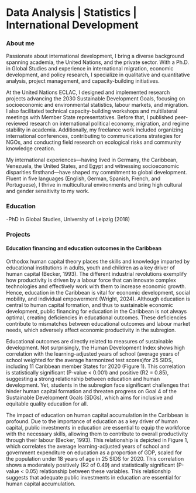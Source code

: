 # Data Analysis | Statistics | International Development

### About me
Passionate about international development, I bring a diverse background spanning academia, 
the United Nations, and the private sector. With a Ph.D. in Global Studies and experience in international migration, 
economic development, and policy research, I specialize in qualitative and quantitative analysis, project management, and 
capacity-building initiatives.

At the United Nations ECLAC, I designed and implemented research projects advancing the 2030 Sustainable Development Goals,
focusing on socioeconomic and environmental statistics, labour markets, and migration. I also facilitated 
technical capacity-building workshops and multilateral meetings with Member State representatives. Before that, I published
peer-reviewed research on international political economy, migration, and regime stability in academia. Additionally, my 
freelance work included organizing international conferences, contributing to communications strategies for NGOs, and 
conducting field research on ecological risks and community knowledge creation.

My international experiences—having lived in Germany, the Caribbean, Venezuela, the United States, and Egypt and witnessing 
socioeconomic disparities firsthand—have shaped my commitment to global development. Fluent in five languages 
(English, German, Spanish, French, and Portuguese), I thrive in multicultural environments and bring high cultural and gender 
sensitivity to my work.

### Education
-PhD in Global Studies, University of Leipzig (2018)

###  Projects

#### Education financing and education outcomes in the Caribbean
Orthodox human capital theory places the skills and knowledge imparted by educational institutions in adults, 
youth and children as a key driver of human capital (Becker, 1993). The different industrial revolutions exemplify how
productivity is driven by a labour force that can innovate complex technologies and effectively work with them to increase 
economic growth. Hence, education in the Caribbean is vital for economic development, social mobility, and 
individual empowerment (Wright, 2024). Although education is central to human capital formation, and thus to sustainable 
economic development, public financing for education in the Caribbean is not always optimal, creating deficiencies in educational outcomes. These deficiencies contribute to mismatches between educational outcomes and labour market needs, which adversely affect economic productivity in the subregion.
   
Educational outcomes are directly related to measures of sustainable development. Not surprisingly, the Human Development Index shows high correlation with the learning-adjusted years of school (average years of school weighted for the average harmonized test scores)for 25 SIDS, including 11 Caribbean member States for 2020 (Figure 1). This correlation is statistically significant (P-value < 0.001) and positive (R2 = 0.85), suggesting a strong relationship between education and human development. Yet, students in the subregion face 
significant challenges that hinder human capital formation and threaten progress on Goal 4 of the Sustainable Development Goals (SDGs), which aims for inclusive and equitable quality education for all. 

The impact of education on human capital accumulation in the Caribbean is profound. Due to the importance of education as a key driver of human capital, public investments in education are essential to equip the workforce with the necessary skills, allowing them to contribute to overall productivity through their labour (Becker, 1993). This relationship is depicted in Figure 1, which correlates the average learning-adjusted years of school and government expenditure on education as a proportion of GDP, scaled for the population under 18 years of age in 25 SIDS for 2020. This correlation shows a moderately positively (R2 of 0.49) and statistically significant (P-value < 0.05) relationship between these variables. This relationship suggests that adequate public investments in education are essential for human capital accumulation.


